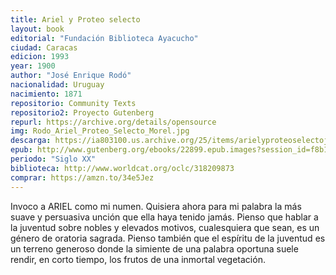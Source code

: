 ```yaml
---
title: Ariel y Proteo selecto
layout: book
editorial: "Fundación Biblioteca Ayacucho"
ciudad: Caracas
edicion: 1993
year: 1900
author: "José Enrique Rodó"
nacionalidad: Uruguay
nacimiento: 1871
repositorio: Community Texts
repositorio2: Proyecto Gutenberg
repurl: https://archive.org/details/opensource
img: Rodo_Ariel_Proteo_Selecto_Morel.jpg
descarga: https://ia803100.us.archive.org/25/items/arielyproteoselectojoseenriquerodo684/Ariel%20y%20Proteo%20selecto%20-%20Jose%20Enrique%20Rodo_684.pdf
epub: http://www.gutenberg.org/ebooks/22899.epub.images?session_id=f8b1c3a67b520045212b4d6d338ee9e3798c53ed
periodo: "Siglo XX"
biblioteca: http://www.worldcat.org/oclc/318209873
comprar: https://amzn.to/34e5Jez
---
```

 

Invoco a ARIEL como mi numen. Quisiera ahora para mi palabra la más suave y persuasiva unción que ella haya tenido jamás. Pienso que hablar a la juventud sobre nobles y elevados motivos, cualesquiera que sean, es un género de oratoria sagrada. Pienso también que el espíritu de la juventud es un terreno generoso donde la simiente de una palabra oportuna suele rendir, en corto tiempo, los frutos de una inmortal vegetación.
